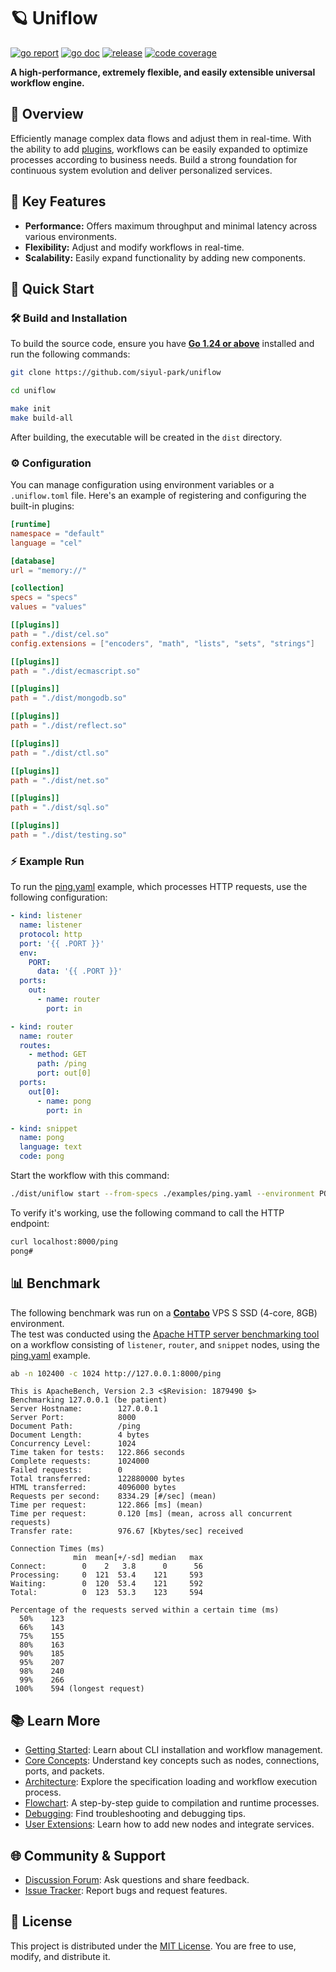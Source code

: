 # 🪐 Uniflow

[![go report][go_report_img]][go_report_url]
[![go doc][go_doc_img]][go_doc_url]
[![release][repo_releases_img]][repo_releases_url]
[![code coverage][go_code_coverage_img]][go_code_coverage_url]

**A high-performance, extremely flexible, and easily extensible universal workflow engine.**

## 📝 Overview

Efficiently manage complex data flows and adjust them in real-time. With the ability to add [plugins](plugins/README.md), workflows can be easily expanded to optimize processes according to business needs. Build a strong foundation for continuous system evolution and deliver personalized services.

## 🎯 Key Features

- **Performance:** Offers maximum throughput and minimal latency across various environments.
- **Flexibility:** Adjust and modify workflows in real-time.
- **Scalability:** Easily expand functionality by adding new components.

## 🚀 Quick Start

### 🛠️ Build and Installation

To build the source code, ensure you have **[Go 1.24 or above](https://go.dev/doc/install)** installed and run the
following commands:

```sh
git clone https://github.com/siyul-park/uniflow

cd uniflow

make init
make build-all
```

After building, the executable will be created in the `dist` directory.

### ⚙️ Configuration

You can manage configuration using environment variables or a `.uniflow.toml` file. Here's an example of registering and
configuring the built-in plugins:

```toml
[runtime]
namespace = "default"
language = "cel"

[database]
url = "memory://"

[collection]
specs = "specs"
values = "values"

[[plugins]]
path = "./dist/cel.so"
config.extensions = ["encoders", "math", "lists", "sets", "strings"]

[[plugins]]
path = "./dist/ecmascript.so"

[[plugins]]
path = "./dist/mongodb.so"

[[plugins]]
path = "./dist/reflect.so"

[[plugins]]
path = "./dist/ctl.so"

[[plugins]]
path = "./dist/net.so"

[[plugins]]
path = "./dist/sql.so"

[[plugins]]
path = "./dist/testing.so"
```

### ⚡ Example Run

To run the [ping.yaml](examples/ping.yaml) example, which processes HTTP requests, use the following configuration:

```yaml
- kind: listener
  name: listener
  protocol: http
  port: '{{ .PORT }}'
  env:
    PORT:
      data: '{{ .PORT }}'
  ports:
    out:
      - name: router
        port: in

- kind: router
  name: router
  routes:
    - method: GET
      path: /ping
      port: out[0]
  ports:
    out[0]:
      - name: pong
        port: in

- kind: snippet
  name: pong
  language: text
  code: pong
```

Start the workflow with this command:

```sh
./dist/uniflow start --from-specs ./examples/ping.yaml --environment PORT=8000
```

To verify it's working, use the following command to call the HTTP endpoint:

```sh
curl localhost:8000/ping
pong#
```

## 📊 Benchmark

The following benchmark was run on a **[Contabo](https://contabo.com/)** VPS S SSD (4-core, 8GB) environment.  
The test was conducted using
the [Apache HTTP server benchmarking tool](https://httpd.apache.org/docs/2.4/programs/ab.html) on a workflow consisting
of `listener`, `router`, and `snippet` nodes, using the [ping.yaml](examples/ping.yaml) example.

```sh
ab -n 102400 -c 1024 http://127.0.0.1:8000/ping
```

```
This is ApacheBench, Version 2.3 <$Revision: 1879490 $>
Benchmarking 127.0.0.1 (be patient)
Server Hostname:        127.0.0.1
Server Port:            8000
Document Path:          /ping
Document Length:        4 bytes
Concurrency Level:      1024
Time taken for tests:   122.866 seconds
Complete requests:      1024000
Failed requests:        0
Total transferred:      122880000 bytes
HTML transferred:       4096000 bytes
Requests per second:    8334.29 [#/sec] (mean)
Time per request:       122.866 [ms] (mean)
Time per request:       0.120 [ms] (mean, across all concurrent requests)
Transfer rate:          976.67 [Kbytes/sec] received

Connection Times (ms)
              min  mean[+/-sd] median   max
Connect:        0    2   3.8      0      56
Processing:     0  121  53.4    121     593
Waiting:        0  120  53.4    121     592
Total:          0  123  53.3    123     594

Percentage of the requests served within a certain time (ms)
  50%    123
  66%    143
  75%    155
  80%    163
  90%    185
  95%    207
  98%    240
  99%    266
 100%    594 (longest request)
```

## 📚 Learn More

- [Getting Started](./docs/getting_started.md): Learn about CLI installation and workflow management.
- [Core Concepts](./docs/key_concepts.md): Understand key concepts such as nodes, connections, ports, and packets.
- [Architecture](./docs/architecture.md): Explore the specification loading and workflow execution process.
- [Flowchart](./docs/flowchart.md): A step-by-step guide to compilation and runtime processes.
- [Debugging](./docs/debugging.md): Find troubleshooting and debugging tips.
- [User Extensions](./docs/user_extensions.md): Learn how to add new nodes and integrate services.

## 🌐 Community & Support

- [Discussion Forum](https://github.com/siyul-park/uniflow/discussions): Ask questions and share feedback.
- [Issue Tracker](https://github.com/siyul-park/uniflow/issues): Report bugs and request features.

## 📜 License

This project is distributed under the [MIT License](./LICENSE). You are free to use, modify, and distribute it.

<!-- Go -->

[go_download_url]: https://golang.org/dl/
[go_version_img]: https://img.shields.io/badge/Go-1.21+-00ADD8?style=for-the-badge&logo=go
[go_code_coverage_img]: https://codecov.io/gh/siyul-park/uniflow/graph/badge.svg?token=quEl9AbBcW
[go_code_coverage_url]: https://codecov.io/gh/siyul-park/uniflow
[go_report_img]: https://goreportcard.com/badge/github.com/siyul-park/uniflow
[go_report_url]: https://goreportcard.com/report/github.com/siyul-park/uniflow
[go_doc_img]: https://godoc.org/github.com/siyul-park/uniflow?status.svg
[go_doc_url]: https://godoc.org/github.com/siyul-park/uniflow

<!-- Repository -->

[repo_url]: https://github.com/siyul-park/uniflow
[repo_issues_url]: https://github.com/siyul-park/uniflow/issues
[repo_pull_request_url]: https://github.com/siyul-park/uniflow/pulls
[repo_discussions_url]: https://github.com/siyul-park/uniflow/discussions
[repo_releases_img]: https://img.shields.io/github/release/siyul-park/uniflow.svg
[repo_releases_url]: https://github.com/siyul-park/uniflow/releases
[repo_wiki_url]: https://github.com/siyul-park/uniflow/wiki
[repo_wiki_img]: https://img.shields.io/badge/docs-wiki_page-blue?style=for-the-badge&logo=none
[repo_wiki_faq_url]: https://github.com/siyul-park/uniflow/wiki/FAQ

